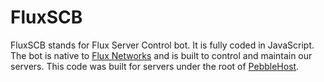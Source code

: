 # FluxSCB

FluxSCB stands for Flux Server Control bot.
It is fully coded in JavaScript.
The bot is native to [Flux Networks](https://fluxnetworks.xyz) and is built to control and maintain our servers.
This code was built for servers under the root of [PebbleHost](https://pebble.fluxnetworks.xyz).
